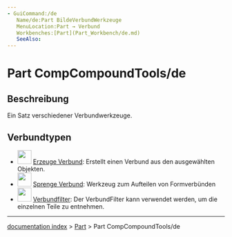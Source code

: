 ```yaml
---
- GuiCommand:/de
   Name/de:Part BildeVerbundWerkzeuge
   MenuLocation:Part → Verbund
   Workbenches:[Part](Part_Workbench/de.md)
   SeeAlso:
---
```


# Part CompCompoundTools/de


</div>

## Beschreibung

Ein Satz verschiedener Verbundwerkzeuge.

## Verbundtypen

-   <img alt="" src=images/Part_Compound.svg  style="width:32px;"> [Erzeuge Verbund](Part_Compound/de.md): Erstellt einen Verbund aus den ausgewählten Objekten.
-   <img alt="" src=images/Part_ExplodeCompound.svg  style="width:32px;"> [Sprenge Verbund](Part_ExplodeCompound/de.md): Werkzeug zum Aufteilen von Formverbünden
-   <img alt="" src=images/Part_Compound‏‎Filter.svg  style="width:32px;"> [Verbundfilter](Part_Compound‏‎Filter/de.md): Der VerbundFilter kann verwendet werden, um die einzelnen Teile zu entnehmen.


<div class="mw-translate-fuzzy">





</div>

---
[documentation index](../README.md) > [Part](Part_Workbench.md) > Part CompCompoundTools/de
